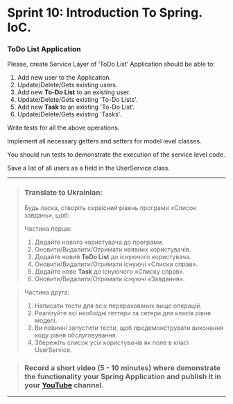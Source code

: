 # Sprint 10: Introduction To Spring. IoC.


### ToDo List Application
Please, create Service Layer of ‘ToDo List’ Application should be able to:

1. Add new user to the Application.
2. Update/Delete/Gets existing users.
3. Add new **To-Do List** to an existing user.
4. Update/Delete/Gets existing 'To-Do Lists'.
5. Add new **Task** to an existing 'To-Do List'.
6. Update/Delete/Gets existing 'Tasks'.

Write tests for all the above operations.

Implement all necessary getters and setters for model level classes.

You should run tests to demonstrate the execution of the service level code.

Save a list of all users as a field in the UserService class.

***

> ### Translate to Ukrainian:
> Будь ласка, створіть сервісний рівень програми «Список завдань», щоб:
>
>Частина перша:
> 1. Додайте нового користувача до програми.
> 2. Оновити/Видалити/Отримати наявних користувачів.
> 3. Додайте новий **ToDo List** до існуючого користувача.
> 4. Оновити/Видалити/Отримати існуючі «Списки справ».
> 5. Додайте нове **Task** до існуючого «Списку справ».
> 6. Оновити/Видалити/Отримати існуючі «Завдання».

> Частина друга:
> 1. Написати тести для всіх перерахованих вище операцій.
> 2. Реалізуйте всі необхідні геттери та сетери для класів рівня моделі.
> 3. Ви повинні запустити тести, щоб продемонструвати виконання коду рівня обслуговування.
> 4. Збережіть список усіх користувачів як поле в класі UserService.

> ### Record a short video (5 - 10 minutes) where demonstrate the functionality your Spring Application and publish it in your [<u>YouTube</u>](https://www.youtube.com) channel.

***
